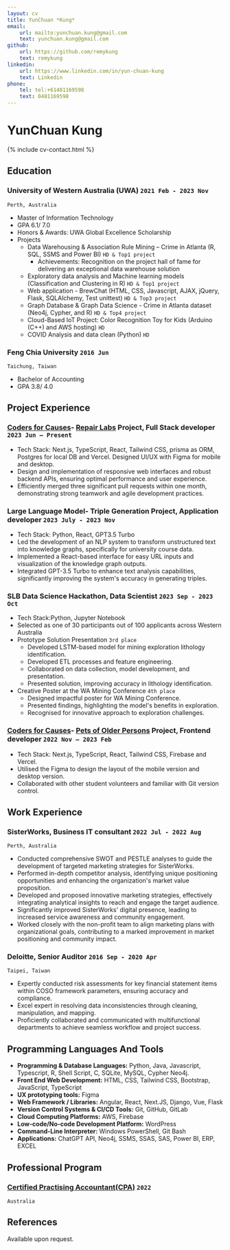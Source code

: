 ```yaml
---
layout: cv
title: YunChuan *Kung*
email:
    url: mailto:yunchuan.kung@gmail.com
    text: yunchuan.kung@gmail.com
github:
    url: https://github.com/remykung
    text: remykung
linkedin:
    url: https://www.linkedin.com/in/yun-chuan-kung
    text: Linkedin
phone:
    tel: tel:+61481169598
    text: 0481169598
---
```


# YunChuan **Kung**

<!--
include contact information from the front matter
Supported arguments:
    - homepage: url, text
    - phone
    - email
-->

{% include cv-contact.html %}

<!--
print format: use --- to separate pages
-->

## Education

### **University of Western Australia (UWA)** `2021 Feb - 2023 Nov`

```
Perth, Australia
```

-   Master of Information Technology
-   GPA 6.1/ 7.0
-   Honors & Awards: UWA Global Excellence Scholarship
-   Projects
    -   Data Warehousing & Association Rule Mining – Crime in Atlanta (R, SQL, SSMS and Power BI) `HD & Top1 project`
        -   Achievements: Recognition on the project hall of fame for delivering an exceptional data warehouse solution  
    -   Exploratory data analysis and Machine learning models (Classification and Clustering in R) `HD & Top1 project`
    -   Web application - BrewChat (HTML, CSS, Javascript, AJAX, jQuery, Flask, SQLAlchemy, Test unittest) `HD & Top3 project`
    -   Graph Database & Graph Data Science - Crime in Atlanta dataset (Neo4j, Cypher, and R) `HD & Top4 project`
    -   Cloud-Based IoT Project: Color Recognition Toy for Kids (Arduino (C++) and AWS hosting) `HD`
    -   COVID Analysis and data clean (Python) `HD`

### **Feng Chia University** `2016 Jun`

```
Taichung, Taiwan
```

-   Bachelor of Accounting
-   GPA 3.8/ 4.0


## Project Experience 

### **[Coders for Causes](https://codersforcauses.org)- [Repair Labs](https://github.com/codersforcauses/repair-labs) Project, Full Stack developer** `2023 Jun – Present`

-   Tech Stack: Next.js, TypeScript, React, Tailwind CSS, prisma as ORM, Postgres for local DB and Vercel. Designed UI/UX with Figma for mobile and desktop.
-   Design and implementation of responsive web interfaces and robust backend APIs, ensuring optimal performance and user experience.
-   Efficiently merged three significant pull requests within one month, demonstrating strong teamwork and agile development practices.

### **Large Language Model- Triple Generation Project, Application developer** `2023 July - 2023 Nov`

- Tech Stack: Python, React, GPT3.5 Turbo
- Led the development of an NLP system to transform unstructured text into knowledge graphs, specifically for university course data.
- Implemented a React-based interface for easy URL inputs and visualization of the knowledge graph outputs.
- Integrated GPT-3.5 Turbo to enhance text analysis capabilities, significantly improving the system's accuracy in generating triples.

### **SLB Data Science Hackathon, Data Scientist** `2023 Sep - 2023 Oct`
-   Tech Stack:Python, Jupyter Notebook
-   Selected as one of 30 participants out of 100 applicants across Western Australia
-   Prototype Solution Presentation `3rd place`
    -   Developed LSTM-based model for mining exploration lithology identification.
    -   Developed ETL processes and feature engineering.
    -   Collaborated on data collection, model development, and presentation.
    -   Presented solution, improving accuracy in lithology identification.
-   Creative Poster at the WA Mining Conference `4th place`
    -   Designed impactful poster for WA Mining Conference.
    -   Presented findings, highlighting the model's benefits in exploration.
    -   Recognised for innovative approach to exploration challenges.

### **[Coders for Causes](https://codersforcauses.org)- [Pets of Older Persons](https://www.poopswa.org.au) Project, Frontend developer** `2022 Nov – 2023 Feb`
-   Tech Stack: Next.js, TypeScript, React, Tailwind CSS, Firebase and Vercel.
-   Utilised the Figma to design the layout of the mobile version and desktop version.
-   Collaborated with other student volunteers and familiar with Git version control.

## Work Experience

### **SisterWorks, Business IT consultant** `2022 Jul - 2022 Aug`

```
Perth, Australia
```

-  Conducted comprehensive SWOT and PESTLE analyses to guide the development of targeted marketing strategies for SisterWorks.
-  Performed in-depth competitor analysis, identifying unique positioning opportunities and enhancing the organization's market value proposition.
-  Developed and proposed innovative marketing strategies, effectively integrating analytical insights to reach and engage the target audience.
-  Significantly improved SisterWorks' digital presence, leading to increased service awareness and community engagement.
-  Worked closely with the non-profit team to align marketing plans with organizational goals, contributing to a marked improvement in market positioning and community impact.


### **Deloitte, Senior Auditor** `2016 Sep - 2020 Apr`

```
Taipei, Taiwan
```

-   Expertly conducted risk assessments for key financial statement items within COSO framework parameters, ensuring accuracy and compliance.
-   Excel expert in resolving data inconsistencies through cleaning, manipulation, and mapping.
-   Proficiently collaborated and communicated with multifunctional departments to achieve seamless workflow and project success.

## Programming Languages And Tools

-   **Programming & Database Languages:** Python, Java, Javascript, Typescript, R, Shell Script, C, SQLite, MySQL, Cypher Neo4j.
-   **Front End Web Development:** HTML, CSS, Tailwind CSS, Bootstrap, JavaScript, TypeScript
-   **UX prototyping tools:** Figma
-   **Web Framework / Libraries:** Angular, React, Next.JS, Django, Vue, Flask
-   **Version Control Systems & CI/CD Tools:** Git, GitHub, GitLab
-   **Cloud Computing Platforms:** AWS, Firebase
-   **Low-code/No-code Development Platform:** WordPress
-   **Command-Line Interpreter:** Windows PowerShell, Git Bash
-   **Applications:** ChatGPT API, Neo4j, SSMS, SSAS, SAS, Power BI, ERP, EXCEL

## Professional Program

### **[Certified Practising Accountant(CPA)](https://www.cpaaustralia.com.au)** `2022`

```
Australia
```

## References
Available upon request.



<!-- ### Footer
Last updated: Feb 2023 -->
